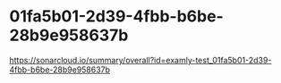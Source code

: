 # 01fa5b01-2d39-4fbb-b6be-28b9e958637b
https://sonarcloud.io/summary/overall?id=examly-test_01fa5b01-2d39-4fbb-b6be-28b9e958637b
